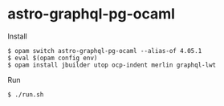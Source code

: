 # astro-graphql-pg-ocaml

Install
```
$ opam switch astro-graphql-pg-ocaml --alias-of 4.05.1
$ eval $(opam config env)
$ opam install jbuilder utop ocp-indent merlin graphql-lwt
```

Run
```
$ ./run.sh
```
